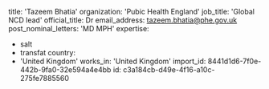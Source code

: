title: 'Tazeem Bhatia'
organization: 'Pubic Health England'
job_title: 'Global NCD lead'
official_title: Dr
email_address: tazeem.bhatia@phe.gov.uk
post_nominal_letters: 'MD MPH'
expertise:
  - salt
  - transfat
country:
  - 'United Kingdom'
works_in: 'United Kingdom'
import_id: 8441d1d6-7f0e-442b-9fa0-32e594a4e4bb
id: c3a184cb-d49e-4f16-a10c-275fe7885560
